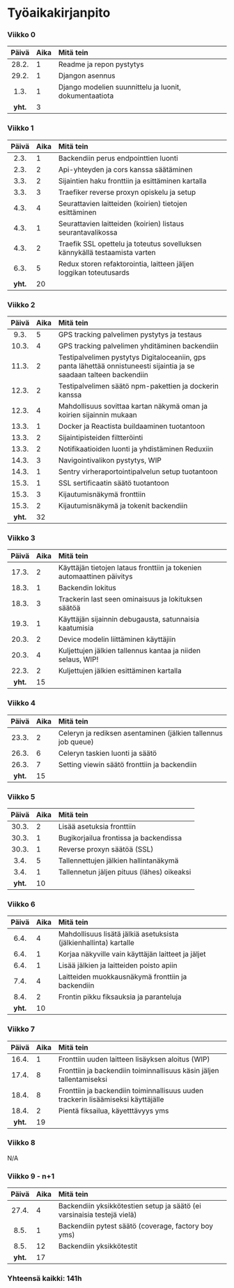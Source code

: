 # Työaikakirjanpito

### Viikko 0
| Päivä | Aika | Mitä tein  |
| :----:|:-----| :-----|
| 28.2. | 1    |Readme ja repon pystytys|
| 29.2. | 1    |Djangon asennus|
| 1.3. | 1    |Django modelien suunnittelu ja luonit, dokumentaatiota|
| **yht.**| 3    | |

### Viikko 1
| Päivä | Aika | Mitä tein  |
| :----:|:-----| :-----|
| 2.3. | 1    |Backendiin perus endpointtien luonti|
| 2.3. | 2    |Api-yhteyden ja cors kanssa säätäminen|
| 3.3. | 2    |Sijaintien haku fronttiin ja esittäminen kartalla|
| 3.3. | 3    |Traefiker reverse proxyn opiskelu ja setup|
| 4.3. | 4    |Seurattavien laitteiden (koirien) tietojen esittäminen|
| 4.3. | 1    |Seurattavien laitteiden (koirien) listaus seurantavalikossa|
| 4.3. | 2    |Traefik SSL opettelu ja toteutus sovelluksen kännykällä testaamista varten|
| 6.3. | 5    |Redux storen refaktorointia, laitteen jäljen loggikan toteutusards|
| **yht.**| 20    | |

### Viikko 2
| Päivä | Aika | Mitä tein  |
| :----:|:-----| :-----|
| 9.3. | 5    |GPS tracking palvelimen pystytys ja testaus|
| 10.3. | 4    |GPS tracking palvelimen yhditäminen backendiin|
| 11.3. | 2    |Testipalvelimen pystytys Digitaloceaniin, gps panta lähettää onnistuneesti sijaintia ja se saadaan talteen backendiin|
| 12.3. | 2    |Testipalvelimen säätö npm-pakettien ja dockerin kanssa|
| 12.3. | 4    |Mahdollisuus sovittaa kartan näkymä oman ja koirien sijainnin mukaan|
| 13.3. | 1    |Docker ja Reactista buildaaminen tuotantoon|
| 13.3. | 2    |Sijaintipisteiden filtteröinti|
| 13.3. | 2    |Notifikaatioiden luonti ja yhdistäminen Reduxiin|
| 14.3. | 3    |Navigointivalikon pystytys, WIP|
| 14.3. | 1    |Sentry virheraportointipalvelun setup tuotantoon|
| 15.3. | 1    |SSL sertificaatin säätö tuotantoon|
| 15.3. | 3    |Kijautumisnäkymä fronttiin|
| 15.3. | 2    |Kijautumisnäkymä ja tokenit backendiin|
| **yht.**| 32    | |

### Viikko 3
| Päivä | Aika | Mitä tein  |
| :----:|:-----| :-----|
| 17.3. | 2    |Käyttäjän tietojen lataus fronttiin ja tokenien automaattinen päivitys|
| 18.3. | 1    |Backendin lokitus|
| 18.3. | 3    |Trackerin last seen ominaisuus ja lokituksen säätöä|
| 19.3. | 1    |Käyttäjän sijainnin debugausta, satunnaisia kaatumisia|
| 20.3. | 2    |Device modelin liittäminen käyttäjiin|
| 20.3. | 4    |Kuljettujen jälkien tallennus kantaa ja niiden selaus, WIP!|
| 22.3. | 2    |Kuljettujen jälkien esittäminen kartalla|
| **yht.**| 15    | |

### Viikko 4
| Päivä | Aika | Mitä tein  |
| :----:|:-----| :-----|
| 23.3. | 2    |Celeryn ja rediksen asentaminen (jälkien tallennus job queue)|
| 26.3. | 6    |Celeryn taskien luonti ja säätö|
| 26.3. | 7    |Setting viewin säätö fronttiin ja backendiin|
| **yht.**| 15    | |


### Viikko 5
| Päivä | Aika | Mitä tein  |
| :----:|:-----| :-----|
| 30.3. | 2    |Lisää asetuksia fronttiin|
| 30.3. | 1    |Bugikorjailua frontissa ja backendissa|
| 30.3. | 1    |Reverse proxyn säätöä (SSL)|
| 3.4. | 5    |Tallennettujen jälkien hallintanäkymä|
| 3.4. | 1    |Tallennetun jäljen pituus (lähes) oikeaksi|
| **yht.**| 10    | |

### Viikko 6
| Päivä | Aika | Mitä tein  |
| :----:|:-----| :-----|
| 6.4. | 4    |Mahdollisuus lisätä jälkiä asetuksista (jälkienhallinta) kartalle|
| 6.4. | 1    |Korjaa näkyville vain käyttäjän laitteet ja jäljet|
| 6.4. | 1    |Lisää jälkien ja laitteiden poisto apiin|
| 7.4. | 4    |Laitteiden muokkausnäkymä fronttiin ja backendiin|
| 8.4. | 2    |Frontin pikku fiksauksia ja paranteluja|
| **yht.**| 10    | |

### Viikko 7
| Päivä | Aika | Mitä tein  |
| :----:|:-----| :-----|
| 16.4. | 1    |Fronttiin uuden laitteen lisäyksen aloitus (WIP)|
| 17.4. | 8    |Fronttiin ja backendiin toiminnallisuus käsin jäljen tallentamiseksi|
| 18.4. | 8    |Fronttiin ja backendiin toiminnallisuus uuden trackerin lisäämiseksi käyttäjälle|
| 18.4. | 2    |Pientä fiksailua, käyetttävyys yms|
| **yht.**| 19    | |


### Viikko 8
N/A

### Viikko 9 - n+1
| Päivä | Aika | Mitä tein  |
| :----:|:-----| :-----|
| 27.4. | 4    |Backendiin yksikkötestien setup ja säätö (ei varsinaisia testejä vielä)|
| 8.5. | 1    |Backendiin pytest säätö (coverage, factory boy yms)|
| 8.5. | 12    |Backendiin yksikkötestit|
| **yht.**|  17  | |


### Yhteensä kaikki: 141h
